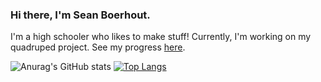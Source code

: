 ### Hi there, I'm Sean Boerhout.

I'm a high schooler who likes to make stuff! Currently, I'm working on my quadruped project. See my progress [here](https://seanboe.github.io/blog/tag/quadruped).


![Anurag's GitHub stats](https://github-readme-stats.vercel.app/api?username=seanboe&show_icons=true&theme=tokyonight)
[![Top Langs](https://github-readme-stats.vercel.app/api/top-langs/?username=seanboe&layout=compact)](https://github.com/anuraghazra/github-readme-stats)

